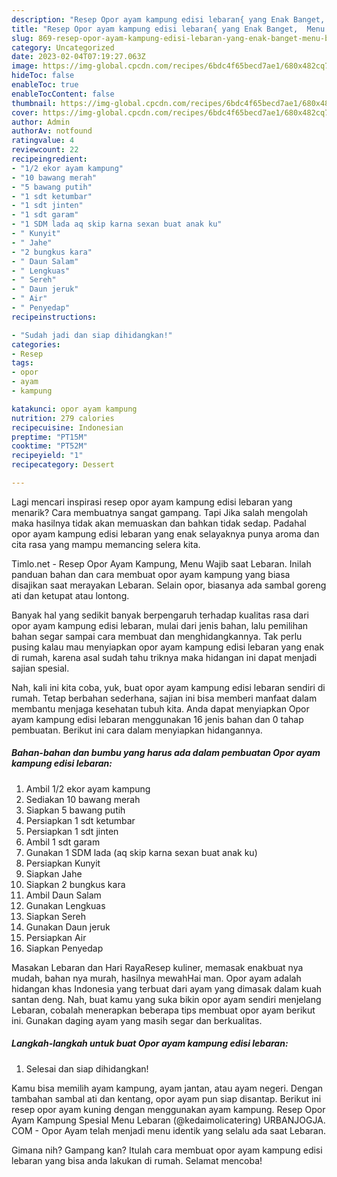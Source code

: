 ```yaml
---
description: "Resep Opor ayam kampung edisi lebaran{ yang Enak Banget,  Menu Buat lebaran"
title: "Resep Opor ayam kampung edisi lebaran{ yang Enak Banget,  Menu Buat lebaran"
slug: 869-resep-opor-ayam-kampung-edisi-lebaran-yang-enak-banget-menu-buat-lebaran
category: Uncategorized
date: 2023-02-04T07:19:27.063Z
image: https://img-global.cpcdn.com/recipes/6bdc4f65becd7ae1/680x482cq70/opor-ayam-kampung-edisi-lebaran-foto-resep-utama.jpg
hideToc: false
enableToc: true
enableTocContent: false
thumbnail: https://img-global.cpcdn.com/recipes/6bdc4f65becd7ae1/680x482cq70/opor-ayam-kampung-edisi-lebaran-foto-resep-utama.jpg
cover: https://img-global.cpcdn.com/recipes/6bdc4f65becd7ae1/680x482cq70/opor-ayam-kampung-edisi-lebaran-foto-resep-utama.jpg
author: Admin
authorAv: notfound
ratingvalue: 4
reviewcount: 22
recipeingredient:
- "1/2 ekor ayam kampung"
- "10 bawang merah"
- "5 bawang putih"
- "1 sdt ketumbar"
- "1 sdt jinten"
- "1 sdt garam"
- "1 SDM lada aq skip karna sexan buat anak ku"
- " Kunyit"
- " Jahe"
- "2 bungkus kara"
- " Daun Salam"
- " Lengkuas"
- " Sereh"
- " Daun jeruk"
- " Air"
- " Penyedap"
recipeinstructions:

- "Sudah jadi dan siap dihidangkan!"
categories:
- Resep
tags:
- opor
- ayam
- kampung

katakunci: opor ayam kampung 
nutrition: 279 calories
recipecuisine: Indonesian
preptime: "PT15M"
cooktime: "PT52M"
recipeyield: "1"
recipecategory: Dessert

---
```



Lagi mencari inspirasi resep opor ayam kampung edisi lebaran yang menarik? Cara membuatnya sangat gampang. Tapi Jika salah mengolah maka hasilnya tidak akan memuaskan dan bahkan tidak sedap. Padahal opor ayam kampung edisi lebaran yang enak selayaknya punya aroma dan cita rasa yang mampu memancing selera kita.


Timlo.net - Resep Opor Ayam Kampung, Menu Wajib saat Lebaran. Inilah panduan bahan dan cara membuat opor ayam kampung yang biasa disajikan saat merayakan Lebaran. Selain opor, biasanya ada sambal goreng ati dan ketupat atau lontong.

Banyak hal yang sedikit banyak berpengaruh terhadap kualitas rasa dari opor ayam kampung edisi lebaran, mulai dari jenis bahan, lalu pemilihan bahan segar sampai cara membuat dan menghidangkannya. Tak perlu pusing kalau mau menyiapkan opor ayam kampung edisi lebaran yang enak di rumah, karena asal sudah tahu triknya maka hidangan ini dapat menjadi sajian spesial.


Nah, kali ini kita coba, yuk, buat opor ayam kampung edisi lebaran sendiri di rumah. Tetap berbahan sederhana, sajian ini bisa memberi manfaat dalam membantu menjaga kesehatan tubuh kita. Anda dapat menyiapkan Opor ayam kampung edisi lebaran menggunakan 16 jenis bahan dan 0 tahap pembuatan. Berikut ini cara dalam menyiapkan hidangannya.

<!--inarticleads1-->

##### Bahan-bahan dan bumbu yang harus ada dalam pembuatan Opor ayam kampung edisi lebaran:

1. Ambil 1/2 ekor ayam kampung
1. Sediakan 10 bawang merah
1. Siapkan 5 bawang putih
1. Persiapkan 1 sdt ketumbar
1. Persiapkan 1 sdt jinten
1. Ambil 1 sdt garam
1. Gunakan 1 SDM lada (aq skip karna sexan buat anak ku)
1. Persiapkan  Kunyit
1. Siapkan  Jahe
1. Siapkan 2 bungkus kara
1. Ambil  Daun Salam
1. Gunakan  Lengkuas
1. Siapkan  Sereh
1. Gunakan  Daun jeruk
1. Persiapkan  Air
1. Siapkan  Penyedap


Masakan Lebaran dan Hari RayaResep kuliner, memasak enakbuat nya mudah, bahan nya murah, hasilnya mewahHai man. Opor ayam adalah hidangan khas Indonesia yang terbuat dari ayam yang dimasak dalam kuah santan deng. Nah, buat kamu yang suka bikin opor ayam sendiri menjelang Lebaran, cobalah menerapkan beberapa tips membuat opor ayam berikut ini. Gunakan daging ayam yang masih segar dan berkualitas. 

<!--inarticleads2-->

##### Langkah-langkah untuk buat Opor ayam kampung edisi lebaran:


1. Selesai dan siap dihidangkan!

Kamu bisa memilih ayam kampung, ayam jantan, atau ayam negeri. Dengan tambahan sambal ati dan kentang, opor ayam pun siap disantap. Berikut ini resep opor ayam kuning dengan menggunakan ayam kampung. Resep Opor Ayam Kampung Spesial Menu Lebaran (@kedaimolicatering) URBANJOGJA. COM - Opor Ayam telah menjadi menu identik yang selalu ada saat Lebaran. 

Gimana nih? Gampang kan? Itulah cara membuat opor ayam kampung edisi lebaran yang bisa anda lakukan di rumah. Selamat mencoba!
